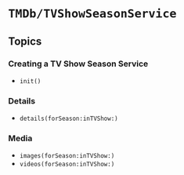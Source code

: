 # ``TMDb/TVShowSeasonService``

## Topics

### Creating a TV Show Season Service

- ``init()``

### Details

- ``details(forSeason:inTVShow:)``

### Media

- ``images(forSeason:inTVShow:)``
- ``videos(forSeason:inTVShow:)``
